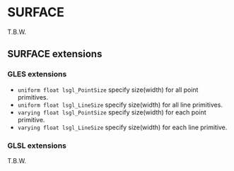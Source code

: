 # SURFACE

T.B.W.

## SURFACE extensions

### GLES extensions

* `uniform float lsgl_PointSize` specify size(width) for all point primitives.
* `uniform float lsgl_LineSize` specify size(width) for all line primitives.
* `varying float lsgl_PointSize` specify size(width) for each point primitive.
* `varying float lsgl_LineSize` specify size(width) for each line primitive.


### GLSL extensions

T.B.W.
